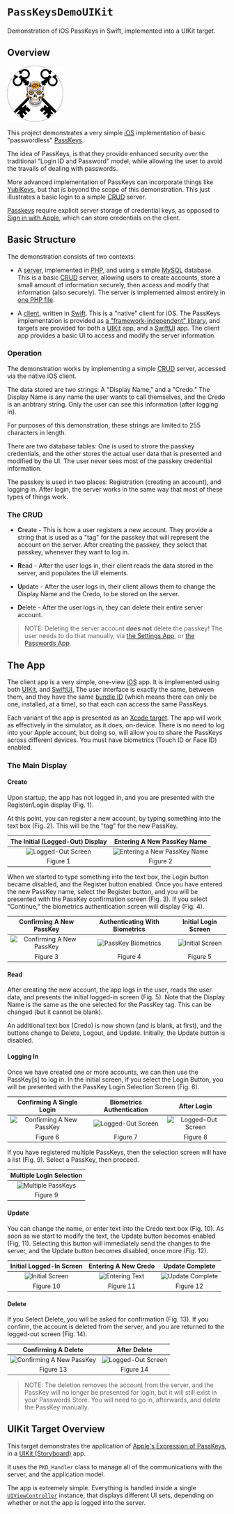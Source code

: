 # ``PassKeysDemoUIKit``

Demonstration of iOS PassKeys in Swift, implemented into a UIKit target.

## Overview
![Icon](Icon.png)

This project demonstrates a very simple [iOS](https://apple.com/ios) implementation of basic "passwordless" [PassKeys](https://fidoalliance.org/passkeys/).

The idea of PassKeys, is that they provide enhanced security over the traditional "Login ID and Password" model, while allowing the user to avoid the travails of dealing with passwords.

More advanced implementation of PassKeys can incorporate things like [YubiKeys](https://www.yubico.com/products/), but that is beyond the scope of this demonstration.
This just illustrates a basic login to a simple [CRUD](https://en.wikipedia.org/wiki/Create,_read,_update_and_delete) server.

[Passkeys](https://developer.apple.com/passkeys/) require explicit server storage of credential keys, as opposed to [Sign in with Apple](https://developer.apple.com/sign-in-with-apple/), which can store credentials on the client.

## Basic Structure

The demonstration consists of two contexts:

- A [server](https://github.com/LittleGreenViper/PassKeysDemo/tree/master/Server), implemented in [PHP](https://www.php.net), and using a simple [MySQL](https://www.mysql.com) database. This is a basic [CRUD](https://en.wikipedia.org/wiki/Create,_read,_update_and_delete) server, allowing users to create accounts, store a small amount of information securely, then access and modify that information (also securely). The server is implemented almost entirely in [one PHP file](https://github.com/LittleGreenViper/PassKeysDemo/blob/master/Server/PKDServer.class.php).

- A [client](https://github.com/LittleGreenViper/PassKeysDemo/tree/master/Sources), written in [Swift](https://www.swift.org). This is a "native" client for iOS. The PassKeys implementation is provided as [a "framework-independent" library](https://github.com/LittleGreenViper/PassKeysDemo/blob/master/Sources/PassKeysDemo/Shared/Sources/PKD_Handler.swift), and targets are provided for both a [UIKit](https://developer.apple.com/documentation/uikit/) app, and a [SwiftUI](https://developer.apple.com/swiftui/) app. The client app provides a basic UI to access and modify the server information.

### Operation

The demonstration works by implementing a simple [CRUD](https://en.wikipedia.org/wiki/Create,_read,_update_and_delete) server, accessed via the native iOS client.

The data stored are two strings: A "Display Name," and a "Credo." The Display Name is any name the user wants to call themselves, and the Credo is an aribtrary string. Only the user can see this information (after logging in).

For purposes of this demonstration, these strings are limited to 255 characters in length.

There are two database tables: One is used to strore the passkey credentials, and the other stores the actual user data that is presented and modified by the UI. The user never sees most of the passkey credential information.

The passkey is used in two places: Registration (creating an account), and logging in. After login, the server works in the same way that most of these types of things work.

### The CRUD

- **C**reate - This is how a user registers a new account. They provide a string that is used as a "tag" for the passkey that will represent the account on the server. After creating the passkey, they select that passkey, whenever they want to log in.

- **R**ead - After the user logs in, their client reads the data stored in the server, and populates the UI elements.

- **U**pdate - After the user logs in, their client allows them to change the Display Name and the Credo, to be stored on the server.

- **D**elete - After the user logs in, they can delete their entire server account.

> NOTE: Deleting the server account **does not** delete the passkey! The user needs to do that manually, via [the Settings App](https://support.apple.com/guide/iphone/find-settings-iph079e1fe9d/17.0/ios/17.0), or [the Passwords App](https://support.apple.com/en-us/120758).

## The App

The client app is a very simple, one-view [iOS](https://apple.com/ios) app. It is implemented using both [UIKit](https://developer.apple.com/documentation/uikit/), and [SwiftUI](https://developer.apple.com/swiftui/), The user interface is exactly the same, between them, and they have the same [bundle ID](https://developer.apple.com/documentation/appstoreconnectapi/bundle-ids) (which means there can only be one, installed, at a time), so that each can access the same PassKeys.

Each variant of the app is presented as an [Xcode target](https://developer.apple.com/library/archive/featuredarticles/XcodeConcepts/Concept-Targets.html). The app will work as effectively in the simulator, as it does, on-device. There is no need to log into your Apple account, but doing so, will allow you to share the PassKeys across different devices. You must have biometrics (Touch ID or Face ID) enabled.

### The Main Display

#### Create

Upon startup, the app has not logged in, and you are presented with the Register/Login display (Fig. 1).

At this point, you can register a new account, by typing something into the text box (Fig. 2). This will be the "tag" for the new PassKey.

| The Initial (Logged-Out) Display | Entering A New PassKey Name |
| :-: | :-: |
|![Logged-Out Screen](00-Logged-Out.png)|![Entering a New PassKey Name](01-Enter-Register.png)|
| Figure 1 | Figure 2 |

When we started to type something into the text box, the Login button became disabled, and the Register button enabled. Once you have entered the new PassKey name, select the Register button, and you will be presented with the PassKey confirmation screen (Fig. 3). If you select "Continue," the biometrics authentication screen will display (Fig. 4).

| Confirming A New PassKey | Authenticating With Biometrics | Initial Login Screen |
| :-: | :-: | :-: |
|![Confirming A New PassKey](02-Confirm-PassKey-Create.png)|![PassKey Biometrics](03-PassKey-Create-Biometric.png)|![Initial Screen](04-Logged-In-Blank-Credo.png)|
| Figure 3 | Figure 4 | Figure 5 |

#### Read

After creating the new account, the app logs in the user, reads the user data, and presents the initial logged-in screen (Fig. 5). Note that the Display Name is the same as the one selected for the PassKey tag. This can be changed (but it cannot be blank).

An additional text box (Credo) is now shown (and is blank, at first), and the buttons change to Delete, Logout, and Update. Initially, the Update button is disabled.

#### Logging In

Once we have created one or more accounts, we can then use the PassKey[s] to log in. In the initial screen, if you select the Login Button, you will be presented with the PassKey Login Selection Screen (Fig. 6).

| Confirming A Single Login | Biometrics Authentication | After Login |
| :-: | :-: | :-: |
|![Confirming A New PassKey](13-Single_PassKey-Login-Confirm.png)|![Logged-Out Screen](14-Login-Biometrics.png)|![Logged-Out Screen](15-Successful-Login.png)|
| Figure 6 | Figure 7 | Figure 8 |

If you have registered multiple PassKeys, then the selection screen will have a list (Fig. 9). Select a PassKey, then proceed.

| Multiple Login Selection |
| :-: |
|![Multiple PassKeys](06-Multi-Login-PassKeys.png)|
| Figure 9 |

#### Update

You can change the name, or enter text into the Credo text box (Fig. 10). As soon as we start to modify the text, the Update button becomes enabled (Fig, 11). Selecting this button will immediately send the changes to the server, and the Update button becomes disabled, once more (Fig. 12).

| Initial Logged-In Screen | Entering A New Credo | Update Complete |
| :-: | :-: | :-: |
|![Initial Screen](04-Logged-In-Blank-Credo.png)|![Entering Text](08-Enter-Update.png)|![Update Complete](09-Update-Complete.png)|
| Figure 10 | Figure 11 | Figure 12 |

#### Delete

If you Select Delete, you will be asked for confirmation (Fig. 13). If you confirm, the account is deleted from the server, and you are returned to the logged-out screen (Fig. 14).

| Confirming A Delete | After Delete |
| :-: | :-: |
|![Confirming A New PassKey](05-Delete-Confirm.png)|![Logged-Out Screen](00-Logged-Out.png)|
| Figure 13 | Figure 14 |

> NOTE: The deletion removes the account from the server, and the PassKey will no longer be presented for login, but it will still exist in your Passwords Store. You will need to go in, afterwards, and delete the PassKey manually.

## UIKit Target Overview

This target demonstrates the application of [Apple's Expression of PassKeys](https://developer.apple.com/passkeys/), in a [UIKit (Storyboard)](https://developer.apple.com/documentation/uikit/) app.

It uses the ``PKD_Handler`` class to manage all of the communications with the server, and the application model.

The app is extremely simple. Everything is handled inside a single [`UIViewController`](https://developer.apple.com/documentation/uikit/uiviewcontroller) instance, that displays different UI sets, depending on whether or not the app is logged into the server.
